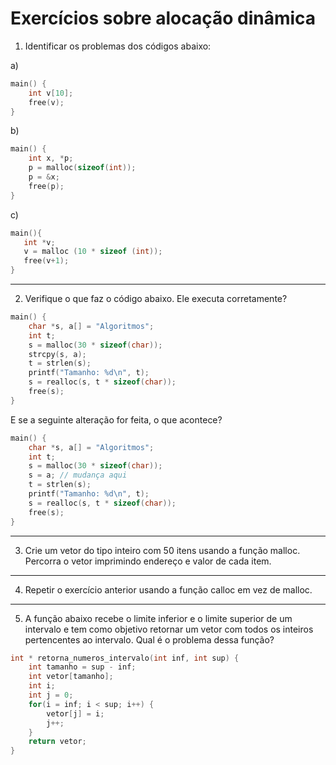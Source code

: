 # Exercícios sobre alocação dinâmica

1. Identificar os problemas dos códigos abaixo:

a)

```c
main() {
    int v[10];
    free(v);
}
```

b)

```c
main() {
    int x, *p;
    p = malloc(sizeof(int));
    p = &x;
    free(p);
}
```

c)

```c
main(){
   int *v;
   v = malloc (10 * sizeof (int));
   free(v+1);
}
```
___

2. Verifique o que faz o código abaixo. Ele executa corretamente?

```c
main() {
    char *s, a[] = "Algoritmos";
    int t;
    s = malloc(30 * sizeof(char));
    strcpy(s, a);
    t = strlen(s);
    printf("Tamanho: %d\n", t);
    s = realloc(s, t * sizeof(char));
    free(s);
}
```

E se a seguinte alteração for feita, o que acontece? 

```c
main() {
    char *s, a[] = "Algoritmos";
    int t;
    s = malloc(30 * sizeof(char));
    s = a; // mudança aqui
    t = strlen(s);
    printf("Tamanho: %d\n", t);
    s = realloc(s, t * sizeof(char));
    free(s);
}
```
___

3. Crie um vetor do tipo inteiro com 50 itens usando a função malloc. Percorra o vetor imprimindo endereço e valor de cada item.

___

4. Repetir o exercício anterior usando a função calloc em vez de malloc.

___
5. A função abaixo recebe o limite inferior e o limite superior de um intervalo
 e tem como objetivo retornar um vetor com todos os inteiros pertencentes ao 
intervalo. Qual é o problema dessa função?
```c
int * retorna_numeros_intervalo(int inf, int sup) {
    int tamanho = sup - inf;
    int vetor[tamanho];
    int i;
    int j = 0;
    for(i = inf; i < sup; i++) {
        vetor[j] = i;
        j++;
    }
    return vetor;
} 
```
